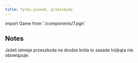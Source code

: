 ```yaml
---
title: Tylko pionek, przeszkoda 
---
```


import Game from './components/7.pgn'

## Notes

Jeżeli istnieje przeszkoda na drodze króla to zasada trójkąta nie obowiązuje.

<Game/>
